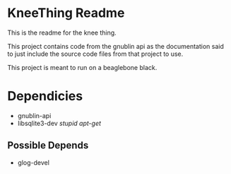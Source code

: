 # KneeThing Readme #
This is the readme for the knee thing.

This project contains code from the gnublin api as the documentation said
to just include the source code files from that project to use.

This project is meant to run on a beaglebone black.

# Dependicies #
* gnublin-api
* libsqlite3-dev  _stupid apt-get_

## Possible Depends #
* glog-devel
